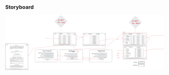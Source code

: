 ### Storyboard

![Storyboard](https://github.com/A5TUT0/OnlineShop/blob/main/Storyboard/StoryboardPNG)

